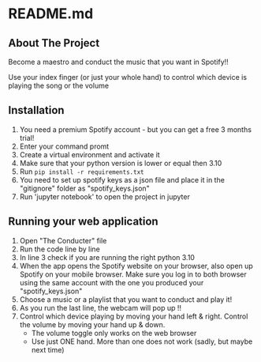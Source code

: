 # README.md

## About The Project

Become a maestro and conduct the music that you want in Spotify!!

Use your index finger (or just your whole hand) to control which device is playing the song or the volume

## Installation

1. You need a premium Spotify account - but you can get a free 3 months trial!
2. Enter your command promt
3. Create a virtual environment and activate it
4. Make sure that your python version is lower or equal then 3.10
5. Run `pip install -r requirements.txt`
6. You need to set up spotify keys as a json file and place it in the "gitignore" folder as "spotify_keys.json"
7. Run 'jupyter notebook' to open the project in jupyter



## Running your web application

1. Open "The Conducter" file
2. Run the code line by line
3. In line 3 check if you are running the right python 3.10
4. When the app opens the Spotify website on your browser, also open up Spotify on your mobile browser. Make sure you log in to both browser using the same account with the one you produced your "spotify_keys.json"
5. Choose a music or a playlist that you want to conduct and play it!
6. As you run the last line, the webcam will pop up !!
7. Control which device playing by moving your hand left & right. Control the volume by moving your hand up & down. 
   * The volume toggle only works on the web browser
   * Use just ONE hand. More than one does not work (sadly, but maybe next time)
